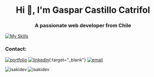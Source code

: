 <h1 align="center">Hi 👋, I'm Gaspar Castillo Catrifol</h1>
<h3 align="center">A passionate web developer from Chile</h3>

[![My Skills](https://skillicons.dev/icons?i=nodejs,nestjs,ts,react,redux,tailwind,mongo,mysql,postgres,git,docker)](https://skillicons.dev)

<h3 align="left">Contact:</h3>

[![portfolio](https://img.shields.io/badge/my_portfolio-000?style=for-the-badge&logo=ko-fi&logoColor=white)](https://isakidev.com/)
[![linkedin](https://img.shields.io/badge/linkedin-0A66C2?style=for-the-badge&logo=linkedin&logoColor=white)](https://www.linkedin.com/in/isakidev/){:target="_blank"}
[![email](https://img.shields.io/badge/gmail-1DA1F2?style=for-the-badge&logo=gmail&logoColor=white)](mailto:gaspar.c.developer@gmail.com)

<p><img align="left" src="https://github-readme-stats.vercel.app/api/top-langs?username=isakidev&show_icons=true&locale=en&layout=compact" alt="isakidev" /></p>

<p><img align="center" src="https://github-readme-streak-stats.herokuapp.com/?user=isakidev&" alt="isakidev" /></p>
